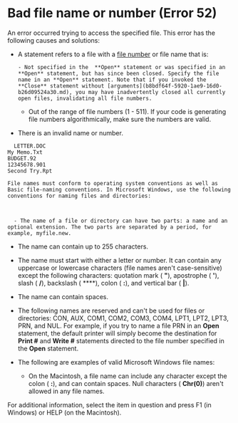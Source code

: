 
# Bad file name or number (Error 52)

An error occurred trying to access the specified file. This error has the following causes and solutions:



- A statement refers to a file with a  [file number](b8bdf64f-5920-1ae9-16d0-b26d09524a30.md) or file name that is:
    
    
    
      - Not specified in the  **Open** statement or was specified in an **Open** statement, but has since been closed. Specify the file name in an **Open** statement. Note that if you invoked the **Close** statement without [arguments](b8bdf64f-5920-1ae9-16d0-b26d09524a30.md), you may have inadvertently closed all currently open files, invalidating all file numbers.
    
  - Out of the range of file numbers (1 - 511). If your code is generating file numbers algorithmically, make sure the numbers are valid.
    

    
    
- There is an invalid name or number.
    
```
  LETTER.DOC 
My Memo.Txt 
BUDGET.92 
12345678.901 
Second Try.Rpt 

```


    File names must conform to operating system conventions as well as Basic file-naming conventions. In Microsoft Windows, use the following conventions for naming files and directories:
    
    
    
      - The name of a file or directory can have two parts: a name and an optional extension. The two parts are separated by a period, for example, myfile.new.
    
  - The name can contain up to 255 characters.
    
  - The name must start with either a letter or number. It can contain any uppercase or lowercase characters (file names aren't case-sensitive) except the following characters: quotation mark ( **"**), apostrophe ( **'**), slash ( **/**), backslash ( **\**), colon ( **:**), and vertical bar ( **|**).
    
  - The name can contain spaces.
    
  - The following names are reserved and can't be used for files or directories: CON, AUX, COM1, COM2, COM3, COM4, LPT1, LPT2, LPT3, PRN, and NUL. For example, if you try to name a file PRN in an  **Open** statement, the default printer will simply become the destination for **Print #** and **Write #** statements directed to the file number specified in the **Open** statement.
    
  - The following are examples of valid Microsoft Windows file names:
    

    
    
    
    
      - On the Macintosh, a file name can include any character except the colon ( **:**), and can contain spaces. Null characters ( **Chr(0)**) aren't allowed in any file names.
    

    
    

For additional information, select the item in question and press F1 (in Windows) or HELP (on the Macintosh).

